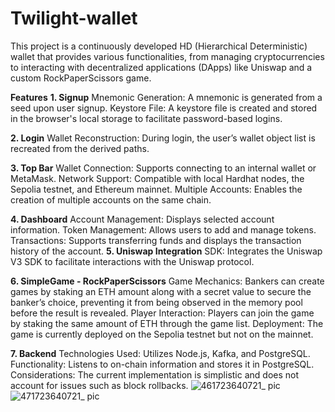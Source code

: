 # Twilight-wallet
This project is a continuously developed HD (Hierarchical Deterministic) wallet that provides various functionalities, from managing cryptocurrencies to interacting with decentralized applications (DApps) like Uniswap and a custom RockPaperScissors game.

**Features**
**1. Signup**
Mnemonic Generation: A mnemonic is generated from a seed upon user signup.
Keystore File: A keystore file is created and stored in the browser's local storage to facilitate password-based logins.

**2. Login**
Wallet Reconstruction: During login, the user’s wallet object list is recreated from the derived paths.

**3. Top Bar**
Wallet Connection: Supports connecting to an internal wallet or MetaMask.
Network Support: Compatible with local Hardhat nodes, the Sepolia testnet, and Ethereum mainnet.
Multiple Accounts: Enables the creation of multiple accounts on the same chain.

**4. Dashboard**
Account Management: Displays selected account information.
Token Management: Allows users to add and manage tokens.
Transactions: Supports transferring funds and displays the transaction history of the account.
**5. Uniswap Integration**
SDK: Integrates the Uniswap V3 SDK to facilitate interactions with the Uniswap protocol.

**6. SimpleGame - RockPaperScissors**
Game Mechanics: Bankers can create games by staking an ETH amount along with a secret value to secure the banker’s choice, preventing it from being observed in the memory pool before the result is revealed.
Player Interaction: Players can join the game by staking the same amount of ETH through the game list.
Deployment: The game is currently deployed on the Sepolia testnet but not on the mainnet.

**7. Backend**
Technologies Used: Utilizes Node.js, Kafka, and PostgreSQL.
Functionality: Listens to on-chain information and stores it in PostgreSQL.
Considerations: The current implementation is simplistic and does not account for issues such as block rollbacks.
![461723640721_ pic](https://github.com/user-attachments/assets/1e55745b-01cd-4882-8d98-3e7934058858)
![471723640721_ pic](https://github.com/user-attachments/assets/24a13757-c4e7-4b27-ac60-e044f04bd63f)
